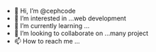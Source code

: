 - 👋 Hi, I’m @cephcode
- 👀 I’m interested in ...web development
- 🌱 I’m currently learning ...
- 💞️ I’m looking to collaborate on ...many project
- 📫 How to reach me ...

<!---
cephcode/cephcode is a ✨ special ✨ repository because its `README.md` (this file) appears on your GitHub profile.
You can click the Preview link to take a look at your changes.
--->
